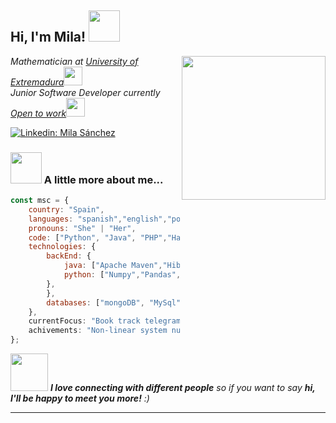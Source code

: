 <h2> Hi, I'm Mila! <img src="https://media.giphy.com/media/mGcNjsfWAjY5AEZNw6/giphy.gif" width="50"></h2>
<img align='right' src="https://i.pinimg.com/originals/f3/5b/a0/f35ba0fb7cdef92a5a4b7d7d2bc17037.gif" width="230">
<p><em>Mathematician at <a href="https://www.unex.es/">University of Extremadura</a><img src="https://media.giphy.com/media/fYSnHlufseco8Fh93Z/giphy.gif" width="30"></br>Junior Software Developer currently <a href="https://www.linkedin.com/in/milagrosa-s%C3%A1nchez-carrero-b03b44237/">Open to work</a><img src="https://media.giphy.com/media/WUlplcMpOCEmTGBtBW/giphy.gif" width="30"> 
</em></p>

[![Linkedin: Mila Sánchez](https://img.shields.io/badge/-milasanchez-blue?style=flat-square&logo=Linkedin&logoColor=white&link=https://www.linkedin.com/in/milagrosa-s%C3%A1nchez-carrero-b03b44237/)](https://www.linkedin.com/in/milagrosa-s%C3%A1nchez-carrero-b03b44237/)


### <img src="https://media.giphy.com/media/VgCDAzcKvsR6OM0uWg/giphy.gif" width="50"> A little more about me...  

```javascript
const msc = {
    country: "Spain",
    languages: "spanish","english","portuguese","french","german",
    pronouns: "She" | "Her",
    code: ["Python", "Java", "PHP","Haskell"],
    technologies: {
        backEnd: {
            java: ["Apache Maven","Hibernate","Spring","Junit","Reactive programming","Micro-servicies"],
            python: ["Numpy","Pandas","Apache Spark"],
        },
        },
        databases: ["mongoDB", "MySql", "MariaDB"],
    },
    currentFocus: "Book track telegram-friendly library manager",
    achivements: "Non-linear system numerical solving on SAGE"
};
```

<img src="https://media.giphy.com/media/LnQjpWaON8nhr21vNW/giphy.gif" width="60"> <em><b>I love connecting with different people</b> so if you want to say <b>hi, I'll be happy to meet you more!</b> :)</em>

---
